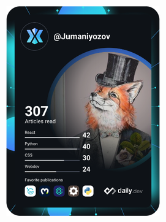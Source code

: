 <a href="https://app.daily.dev/Jumaniyozov"><img src="https://github.com/Jumaniyozov/jumaniyozov/blob/main/devcard.svg" width="400" alt="Jumaniyozov's Dev Card"/></a>
